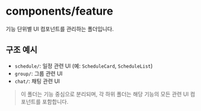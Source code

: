 # components/feature

기능 단위별 UI 컴포넌트를 관리하는 폴더입니다.

## 구조 예시

- `schedule/`: 일정 관련 UI (예: `ScheduleCard`, `ScheduleList`)
- `group/`: 그룹 관련 UI
- `chat/`: 채팅 관련 UI

> 이 폴더는 기능 중심으로 분리되며, 각 하위 폴더는 해당 기능의 모든 관련 UI 컴포넌트를 포함합니다.

